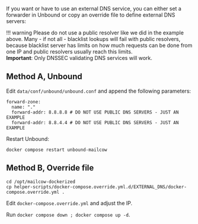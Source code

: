 If you want or have to use an external DNS service, you can either set a forwarder in Unbound or copy an override file to define external DNS servers:

!!! warning
    Please do not use a public resolver like we did in the example above. Many - if not all - blacklist lookups will fail with public resolvers, because blacklist server has limits on how much requests can be done from one IP and public resolvers usually reach this limits. <br>
    **Important**: Only DNSSEC validating DNS services will work.

## Method A, Unbound

Edit `data/conf/unbound/unbound.conf` and append the following parameters:

```
forward-zone:
  name: "."
  forward-addr: 8.8.8.8 # DO NOT USE PUBLIC DNS SERVERS - JUST AN EXAMPLE
  forward-addr: 8.8.4.4 # DO NOT USE PUBLIC DNS SERVERS - JUST AN EXAMPLE
```

Restart Unbound:

```
docker compose restart unbound-mailcow
```


## Method B, Override file

```
cd /opt/mailcow-dockerized
cp helper-scripts/docker-compose.override.yml.d/EXTERNAL_DNS/docker-compose.override.yml .
```

Edit `docker-compose.override.yml` and adjust the IP.

Run `docker compose down ; docker compose up -d`.